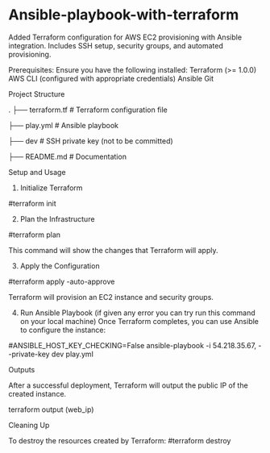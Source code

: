 # Ansible-playbook-with-terraform
Added Terraform configuration for AWS EC2 provisioning with Ansible integration. Includes SSH setup, security groups, and automated provisioning.

Prerequisites:
Ensure you have the following installed:
Terraform (>= 1.0.0)
AWS CLI (configured with appropriate credentials)
Ansible
Git

Project Structure

.
├── terraform.tf          # Terraform configuration file

├── play.yml              # Ansible playbook

├── dev                   # SSH private key (not to be committed)

├── README.md             # Documentation

Setup and Usage

1. Initialize Terraform
 
#terraform init

2. Plan the Infrastructure
   
#terraform plan

This command will show the changes that Terraform will apply.

3. Apply the Configuration
   
#terraform apply -auto-approve

Terraform will provision an EC2 instance and security groups.

4. Run Ansible Playbook (if given any error you can try run this command on your local machine)
Once Terraform completes, you can use Ansible to configure the instance:

#ANSIBLE_HOST_KEY_CHECKING=False ansible-playbook -i 54.218.35.67, --private-key dev play.yml


Outputs

After a successful deployment, Terraform will output the public IP of the created instance.

terraform output (web_ip)

Cleaning Up

To destroy the resources created by Terraform:
#terraform destroy
